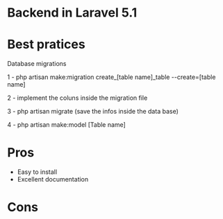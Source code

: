 # Backend in Laravel 5.1




# Best pratices 

Database migrations

1 - php artisan make:migration create_[table name]_table --create=[table name]

2 - implement the coluns inside the migration file

3 - php artisan migrate (save the infos inside the data base)

4 - php artisan make:model [Table name]  

# Pros
- Easy to install
- Excellent documentation 

# Cons